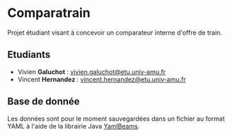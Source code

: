# Comparatrain

Projet étudiant visant à concevoir un comparateur interne d'offre de train.

## Etudiants
* Vivien **Galuchot** : vivien.galuchot@etu.univ-amu.fr
* Vincent **Hernandez** : vincent.hernandez@etu.univ-amu.fr

## Base de donnée

Les données sont pour le moment sauvegardées dans un fichier au format YAML à l'aide de la librairie Java [YamlBeams](https://github.com/EsotericSoftware/yamlbeans).